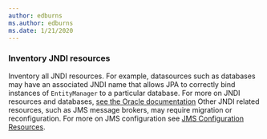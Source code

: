 ```yaml
---
author: edburns
ms.author: edburns
ms.date: 1/21/2020
---
```


### Inventory JNDI resources

Inventory all JNDI resources.  For example, datasources such as databases may have an associated JNDI name that allows JPA to correctly bind instances of `EntityManager` to a particular database.  For more on JNDI resources and databases, [see the Oracle documentation](https://docs.oracle.com/en/middleware/fusion-middleware/weblogic-server/12.2.1.4/intro/jdbc.html#GUID-640046E8-418B-4FB9-8200-9D9E63DBF3CA)   Other JNDI related resources, such as JMS message brokers, may require migration or reconfiguration.  For more on JMS configuration see [JMS Configuration Resources](https://docs.oracle.com/en/middleware/fusion-middleware/weblogic-server/12.2.1.4/jmsad/overview.html#GUID-7847DC24-31D4-4509-A1F4-3E772F436EC7).

